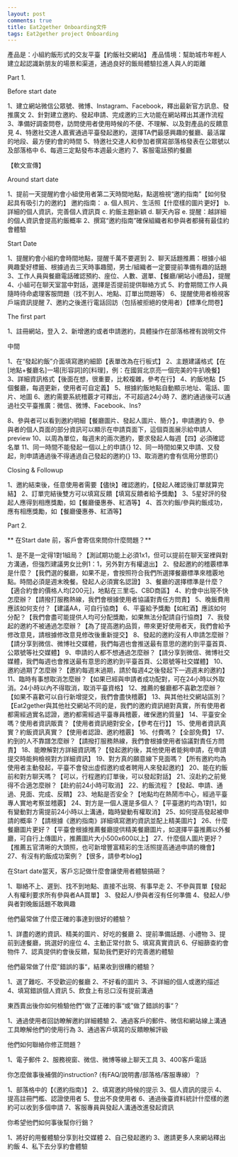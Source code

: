 ```yaml
---
layout: post
comments: true
title: Eat2gether Onboarding文件
tags: Eat2gether project Onboarding
---
```


產品是：小組約飯形式的交友平臺【約飯社交網站】
產品情境：幫助城市年輕人建立起認識新朋友的場景和渠道，通過良好的飯局體驗拉進人與人的距離

Part 1.

Before start date

1、建立網站微信公眾號、微博、Instagram、Facebook，釋出最新官方訊息、發推廣文
2、針對建立邀約、發起申請、完成邀約三大功能在網站釋出其運作流程
3、準備好調查問卷，訪問使用者使用時候的不便、不理解、以及對產品的反饋意見
4、特邀社交達人嘉賓通過平臺發起邀約，選擇TA們最感興趣的餐廳、最活躍的地段、最方便約會的時間
5、特邀社交達人和參加者撰寫部落格發表在公眾號以及部落格中
6、每週三定點發布本週最火邀約
7、客服電話預約餐廳

【軟文宣傳】

Around start date

1、提前一天提醒約會小組使用者第二天時間地點，點選檢視“邀約指南”【如何發起具有吸引力的邀約】
邀約指南：
a. 個人照片、生活照【什麼樣的圖片更好】
b. 詳細的個人資訊，完善個人資訊頁
c. 約飯主題新穎
d. 聊天內容
e. 提醒：越詳細的個人資訊會提高約飯概率
2、撰寫“邀約指南”確保組織者和參與者都擁有最佳約會體驗

Start Date

1、提醒約會小組約會時間地點，提醒千萬不要遲到
2、聊天話題推薦：根據小組興趣愛好標籤、根據過去三天時事趣聞，男士/組織者一定要提前準備有趣的話題
3、工作人員與餐廳電話確認預約、座位、人數、選單、【餐廳/網站小禮品】，提醒
4、小組可在聊天室當中對話，選擇是否提前提供聯絡方式
5、約會期間工作人員隨時待命處理客服問題（找不到人、地點、訂單出問題等）
6、提醒使用者檢視客戶端資訊提醒
7、邀約之後進行電話回訪（包括被拒絕的使用者）【標準化問卷】

The first part

1、註冊網站，登入
2、新增邀約或者申請邀約，具體操作在部落格裡有說明文件

中間

1、在“發起約飯”介面填寫邀約細節【表單改為在行板式】
2、主題建議格式【在[地點+餐廳名]一場[形容詞]的[料理]，例：在國貿北京亮一個完美的牛扒晚餐】
3、詳細資訊格式【後面在想，很重要，比較複雜，參考在行】
4、約飯地點【5個餐廳，每週更新，使用者可自定義】
5、根據約飯地點自動顯示地址、電話、圖片、地圖
6、邀約需要系統稽覈才可釋出，不可超過24小時
7、邀約通過後可以通過社交平臺推廣：微信、微博、Facebook、Ins?

8、參與者可以看到邀約明細【餐廳圖片、發起人圖片、簡介】，申請邀約
9、參與者的個人頁面的部分資訊可以顯示在申請頁面下，這個頁面展示給申請人preview
10、以周為單位，每週末的兩次邀約，要求發起人每週【四】必須確認名單
11、同一時間不能發起一個以上的申請{}
12、同一時間如果又申請、又發起，則申請通過後不得通過自己發起的邀約{}
13、取消邀約會有信用分懲罰{}

Closing & Followup

1、邀約結束後，任意使用者需要【儘快】確認邀約，【發起人確認後訂單就算完結】
2、訂單完結後雙方可以填寫反饋【填寫反饋者給予獎勵】
3、5星好評的發起人應得到相應獎勵，如【餐廳優惠券、紅酒等】
4、首次約飯/參與約飯成功，應有相應獎勵，如【餐廳優惠券、紅酒等】

Part 2.

** 在Start date 前，客戶會寄信來問你什麼問題？**

1、是不是一定得1對1組局？【測試期功能上必須1x1，但可以提前在聊天室裡與對方溝通，但強烈建議男女比例1：1，另外對方有權退出】
2、發起邀約的稽覈標準是什麼？【我們選的餐廳，如果不是，會按照符合我們所選擇餐廳標準來稽覈地點。時間必須是週末晚餐。發起人必須實名認證】
3、餐廳的選擇標準是什麼？【適合約會的價格人均[200元]，地點在三里屯、CBD商區】
4、約會中出現不快怎麼辦？【請撥打服務熱線，我們會根據使用者協議對責任方問責】
5、晚飯費用應該如何支付？【建議AA，可自行協商】
6、平臺給予獎勵【如紅酒】應該如何分配？【我們會盡可能提供人均可分配獎勵，如果無法分配請自行協商】
7、我發起的邀約不被通過怎麼辦？【為了提高邀約品質，帶來更好使用者天，我們會給予修改意見，請根據修改意見修改後重新提交】
8、發起的邀約沒有人申請怎麼辦？【請分享到微信、微博社交媒體，我們每週也會推送最有意思的邀約到平臺首頁、公眾號等社交媒體】
9、申請的人都不想通過怎麼辦？【請分享到微信、微博社交媒體，我們每週也會推送最有意思的邀約到平臺首頁、公眾號等社交媒體】
10、邀約過期了怎麼辦？【邀約每週末過期，請於每週4之後發起下一週週末的邀約】
11、臨時有事想取消怎麼辦？【如果已經與申請者成功配對，可在24小時以外取消。24小時以內不得取消，取消平臺資格】
12、推薦的餐廳都不喜歡怎麼辦？【如果不喜歡可以自行新增提交，我們會盡快稽覈】
13、與其他社交網站區別？【Eat2gether與其他社交網站不同的是，我們的邀約資訊絕對真實，所有使用者都需經過實名認證，邀約都需經過平臺專員稽覈，確保邀約質量】
14、平臺安全嗎？使用者資訊販賣？【使用者資訊絕對安全，【參考在行】】
15、使用者資訊真實？約飯資訊真實？【使用者認證、邀約稽覈】
16、付費嗎？【全部免費】
17、約到的人不靠譜怎麼辦？【請撥打服務熱線，我們會根據使用者協議對責任方問責】
18、能瞭解對方詳細資訊嗎？【發起邀約後，其他使用者能夠申請，在申請提交時能夠檢視對方詳細資訊】
19、對方真的願意線下見面嗎？【所有邀約均為使用者主動發起，平臺不會發出虛假邀約或者聘用人來發起邀約】
20、能在約飯前和對方聊天嗎？【可以，行程邀約訂單後，可以發起對話】
21、沒赴約之前覺得不合適怎麼辦？【赴約前24小時可取消】
22、約飯流程？【發起、申請、通過、見面、完成、反饋】
23、地點是否安全？【地點均在熱鬧市中心，經過平臺專人實地考察並稽覈】
24、對方是一個人還是多個人？【平臺邀約均為1對1，如有變動對方需提前24小時以上溝通，臨時變動有權取消】
25、如何提高發起被申請的概率？【請根據《邀約指南》詳細填寫邀約資訊並配上精美圖片】
26、什麼餐廳圖片更好？【平臺會根據推薦餐廳提供精美餐廳圖片，如選擇平臺推薦以外餐廳，可自行上傳圖片，推薦圖片大小500x600以上】
27、什麼個人圖片更好？【推薦五官清晰的大頭照，也可新增豐富精彩的生活照提高通過申請的機會】
27、有沒有約飯成功案例？【很多，請參考blog】

在Start date當天，客戶忘記做什麼會讓使用者體驗搞砸？

1、聯絡不上、遲到、找不到地點、直接不出現、有事早走
2、不參與買單【發起人有權利要求所有參與者AA買單】
3、發起人/參與者沒有任何準備
4、發起人/參與者對晚飯話題不敢興趣

他們最常做了什麼正確的事達到很好的體驗？

1、詳盡的邀約資訊、精美的圖片、好吃的餐廳
2、提前準備話題、小禮物
3、提前到達餐廳，挑選好的座位
4、主動正常付款
5、填寫真實資訊
6、仔細篩查約會物件
7、認真提供約會後反饋，幫助我們更好的完善邀約體驗

他們最常做了什麼”錯誤的事“，結果收到很糟的體驗？

1、選了難吃、不受歡迎的餐廳
2、不好看的圖片
3、不詳細的個人或邀約描述
4、填寫錯誤個人資訊
5、飲食上有忌口沒有提前溝通

東西賣出後你如何檢驗他們”做了正確的事“或”做了錯誤的事“？

1、通過使用者回訪瞭解邀約詳細體驗
2、通過客戶的郵件、微信和網站線上溝通工具瞭解他們的使用行為
3、通過客戶填寫的反饋瞭解評級

他們如何聯絡你修正問題？

1、電子郵件
2、服務視窗、微信、微博等線上聊天工具
3、400客戶電話

你怎麼做事後補償的instruction? (有FAQ/說明書/部落格/客服專線）？

1、部落格中的【《邀約指南》】
2、填寫邀約時候的提示
3、個人資訊的提示
4、提高註冊門檻、認證使用者
5、登出不良使用者
6、通過後臺資料統計什麼樣的邀約可以收到多個申請
7、客服專員與發起人溝通改進發起資訊

你希望他們如何事後幫你行銷？

1、將好的用餐體驗分享到社交媒體
2、自己發起邀約
3、邀請更多人來網站釋出約飯
4、私下去分享約會體驗
